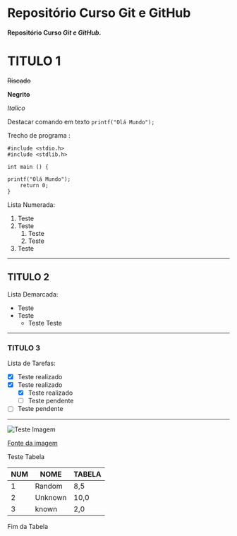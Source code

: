 # Repositório Curso Git e GitHub
 **Repositório Curso *Git e GitHub*.**
# TITULO 1
~~Riscado~~

**Negrito**

*Italico*

Destacar comando em texto `printf("Olá Mundo");`

Trecho de programa :
```
#include <stdio.h>
#include <stdlib.h>

int main () {

printf("Olá Mundo");
	return 0;
} 
```

Lista Numerada:
1. Teste
1. Teste
   1. Teste
   2. Teste
1. Teste 
***
## TITULO 2
Lista Demarcada:
* Teste
* Teste
   * Teste
Teste
***
### TITULO 3
Lista de Tarefas:
- [x] Teste realizado
- [x] Teste realizado
   - [x] Teste realizado
   - [ ] Teste pendente
- [ ] Teste pendente
***

![Teste Imagem](https://user-images.githubusercontent.com/81252422/234464570-c9c0e51d-79cd-4ec8-aee0-8becd490ddb0.png)

[Fonte da imagem](https://www.flaticon.com/br/icone-gratis/logotipo-do-github_25231)

Teste Tabela

NUM | NOME | TABELA
---|---|---
1 | Random | 8,5
2 | Unknown | 10,0
3 | known | 2,0

Fim da Tabela

